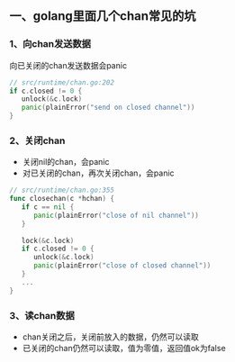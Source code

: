 ## 一、golang里面几个chan常见的坑

### 1、向chan发送数据

向已关闭的chan发送数据会panic

```go
// src/runtime/chan.go:202
if c.closed != 0 {  
   unlock(&c.lock)  
   panic(plainError("send on closed channel"))  
}
```
### 2、关闭chan

-   关闭nil的chan，会panic
-   对已关闭的chan，再次关闭chan，会panic

```go
// src/runtime/chan.go:355
func closechan(c *hchan) {  
   if c == nil {  
      panic(plainError("close of nil channel"))  
   }  
  
   lock(&c.lock)  
   if c.closed != 0 {  
      unlock(&c.lock)  
      panic(plainError("close of closed channel"))  
   }
   ...
}
```
### 3、读chan数据

-   chan关闭之后，关闭前放入的数据，仍然可以读取
-   已关闭的chan仍然可以读取，值为零值，返回值ok为false
<!--stackedit_data:
eyJoaXN0b3J5IjpbLTg1Njc3OTAzNV19
-->